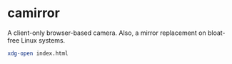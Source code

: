 # camirror

A client-only browser-based camera. Also, a mirror replacement on bloat-free Linux systems.

```bash
xdg-open index.html
```
